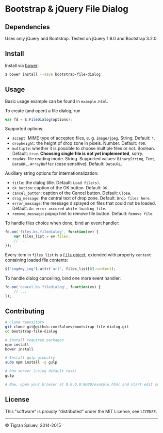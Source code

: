 # Bootstrap & jQuery File Dialog

## Dependencies

Uses only jQuery and Bootstrap. Tested on jQuery 1.9.0 and Bootstrap 3.2.0.

## Install

Install via [bower](http://bower.io/):
```bash
$ bower install --save bootstrap-file-dialog
```

## Usage

Basic usage example can be found in `example.html`.

To create (and open) a file dialog, run

```js
var fd = $.FileDialog(options);
```

Supported options:

* `accept`: MIME type of accepted files, e. g. `image/jpeg`. String. Default: `*`.
* `dropheight`: the height of drop zone in pixels. Number. Default: `400`.
* `multiple`: whether it is possible to choose multiple files or not. Boolean.
    Default: `true`. **Choosing single file is not yet implemented**, sorry.
* `readAs`: file reading mode. String. Supported values: `BinaryString`, `Text`,
    `DataURL`, `ArrayBuffer` (case sensitive). Default: `DataURL`.

Auxiliary string options for internationalization:

* `title`: the dialog title. Default: `Load file(s)`.
* `ok_button`: caption of the OK button. Default: `OK`.
* `cancel_button`: caption of the Cancel button. Default: `Close`.
* `drag_message`: the central text of drop zone. Default: `Drop files here`.
* `error_message`: the message displayed on files that could not be loaded.
    Default: `An error occured while loading file`.
* `remove_message`: popup hint to remove file button. Default: `Remove file`.

To handle files choice when done, bind an event handler:

```js
fd.on('files.bs.filedialog', function(ev) {
    var files_list = ev.files;
    // ...
});
```

Every item in `files_list` is a
[`File` object](https://developer.mozilla.org/en-US/docs/Web/API/File),
extended with property `content` containing loaded file contents:

```js
$("img#my_img").attr('url', files_list[0].content);
```

To handle dialog cancelling, bind one more event handler:

```js
fd.on('cancel.bs.filedialog', function(ev) {
    // ...
});
```
## Contributing
```bash
# Clone repository
git clone git@github.com:Saluev/bootstrap-file-dialog.git
cd bootstrap-file-dialog

# Install required packages
npm install
bower install

# Install gulp globally
sudo npm install -g gulp

# Run server (using default task)
gulp

# Now, open your browser at 0.0.0.0:8000/example.html and start edit sources
```

## License

This "software" is proudly "distributed" under the MIT License, see `LICENSE`.

---------------------------------

© Tigran Saluev, 2014-2015
